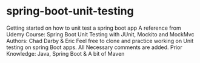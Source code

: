 # spring-boot-unit-testing
Getting started on how to unit test a spring boot app
A reference from Udemy Course: Spring Boot Unit Testing with JUnit, Mockito and MockMvc
Authors: Chad Darby & Eric
Feel free to clone and practice working on Unit testing on spring Boot apps. All Necessary comments are added.
Prior Knowledge: Java, Spring Boot & A bit of Maven
